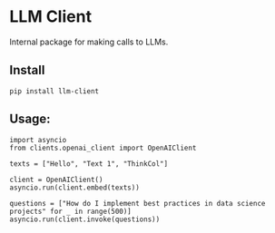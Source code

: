 # LLM Client 
Internal package for making calls to LLMs.

## Install
```
pip install llm-client
```

## Usage: 
```
import asyncio
from clients.openai_client import OpenAIClient

texts = ["Hello", "Text 1", "ThinkCol"]

client = OpenAIClient()
asyncio.run(client.embed(texts))

questions = ["How do I implement best practices in data science projects" for _ in range(500)]
asyncio.run(client.invoke(questions))
```